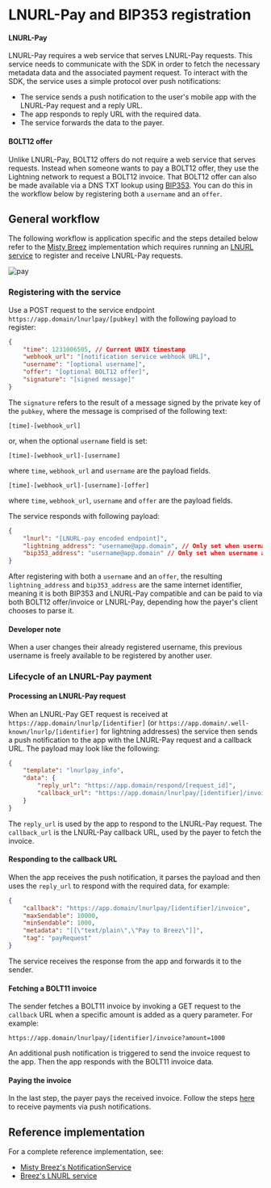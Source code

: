 # LNURL-Pay and BIP353 registration

#### LNURL-Pay

LNURL-Pay requires a web service that serves LNURL-Pay requests. This service needs to communicate with the SDK in order to fetch the necessary metadata data and the associated payment request.
To interact with the SDK, the service uses a simple protocol over push notifications:
* The service sends a push notification to the user's mobile app with the LNURL-Pay request and a reply URL.
* The app responds to reply URL with the required data.
* The service forwards the data to the payer.

#### BOLT12 offer

Unlike LNURL-Pay, BOLT12 offers do not require a web service that serves requests. Instead when someone wants to pay a BOLT12 offer, they use the Lightning network to request a BOLT12 invoice. That BOLT12 offer can also be made available via a DNS TXT lookup using [BIP353](https://github.com/bitcoin/bips/blob/master/bip-0353.mediawiki). You can do this in the workflow below by registering both a `username` and an `offer`.

## General workflow
The following workflow is application specific and the steps detailed below refer to the [Misty Breez](https://github.com/breez/misty-breez) implementation which requires running an [LNURL service](https://github.com/breez/breez-lnurl) to register and receive LNURL-Pay requests.

![pay](https://github.com/breez/breez-sdk-docs/assets/5394889/ef0a3111-3604-4789-89c6-23adbd7e5d52)

### Registering with the service
Use a POST request to the service endpoint ```https://app.domain/lnurlpay/[pubkey]``` with the following payload to register:

```json
{
    "time": 1231006505, // Current UNIX timestamp
    "webhook_url": "[notification service webhook URL]",
    "username": "[optional username]",
    "offer": "[optional BOLT12 offer]",
    "signature": "[signed message]"
}
```

The `signature` refers to the result of a message signed by the private key of the `pubkey`, where the message is comprised of the following text: 

```
[time]-[webhook_url]
``` 
or, when the optional `username` field is set:
```
[time]-[webhook_url]-[username]
``` 
where `time`, `webhook_url` and `username` are the payload fields. 
```
[time]-[webhook_url]-[username]-[offer]
``` 
where `time`, `webhook_url`, `username` and `offer` are the payload fields. 

The service responds with following payload: 
```json
{
    "lnurl": "[LNURL-pay encoded endpoint]", 
    "lightning_address": "username@app.domain", // Only set when username is included
    "bip353_address": "username@app.domain" // Only set when username and offer is included
}
```

After registering with both a `username` and an `offer`, the resulting `lightning_address` and `bip353_address` are the same internet identifier, meaning it is both BIP353 and LNURL-Pay compatible and can be paid to via both BOLT12 offer/invoice or LNURL-Pay, depending how the payer's client chooses to parse it.

<div class="warning">
<h4>Developer note</h4>

When a user changes their already registered username, this previous username is freely available to be registered by another user.

</div>

### Lifecycle of an LNURL-Pay payment

#### Processing an LNURL-Pay request
When an LNURL-Pay GET request is received at ```https://app.domain/lnurlp/[identifier]``` (or ```https://app.domain/.well-known/lnurlp/[identifier]``` for lightning addresses) the service then sends a push notification to the app with the LNURL-Pay request and a callback URL. The payload may look like the following:

```json
{
    "template": "lnurlpay_info",
    "data": {  
        "reply_url": "https://app.domain/respond/[request_id]",
        "callback_url": "https://app.domain/lnurlpay/[identifier]/invoice"
    }
}
```

The ```reply_url``` is used by the app to respond to the LNURL-Pay request.
The ```callback_url``` is the LNURL-Pay callback URL, used by the payer to fetch the invoice.

#### Responding to the callback URL
When the app receives the push notification, it parses the payload and then uses the ```reply_url``` to respond with the required data, for example:

```json
{
    "callback": "https://app.domain/lnurlpay/[identifier]/invoice",
    "maxSendable": 10000,
    "minSendable": 1000,
    "metadata": "[[\"text/plain\",\"Pay to Breez\"]]",
    "tag": "payRequest"
}
```

The service receives the response from the app and forwards it to the sender.

#### Fetching a BOLT11 invoice
The sender fetches a BOLT11 invoice by invoking a GET request to the ```callback``` URL when a specific amount is added as a query parameter. For example: 
```
https://app.domain/lnurlpay/[identifier]/invoice?amount=1000
```
An additional push notification is triggered to send the invoice request to the app. Then the app responds with the BOLT11 invoice data.

#### Paying the invoice
In the last step, the payer pays the received invoice. Follow the steps [here](/notifications/getting_started.md) to receive payments via push notifications.

## Reference implementation
For a complete reference implementation, see:
* [Misty Breez's NotificationService](https://github.com/breez/misty-breez/blob/main/ios/NotificationService/NotificationService.swift)
* [Breez's LNURL service](https://github.com/breez/breez-lnurl)
